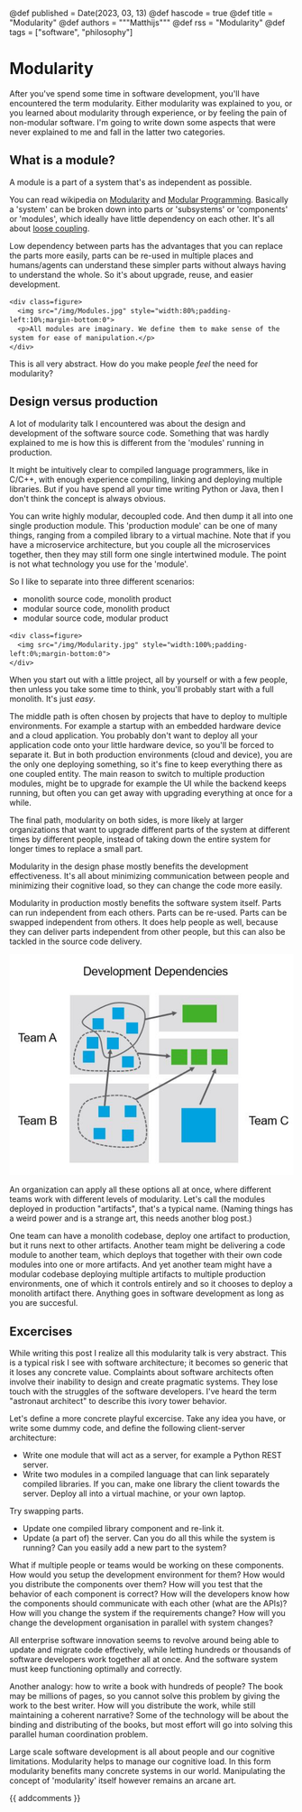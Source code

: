 @def published = Date(2023, 03, 13)
@def hascode = true
@def title = "Modularity"
@def authors = """Matthijs"""
@def rss = "Modularity"
@def tags = ["software", "philosophy"]

# Modularity

After you've spend some time in software development, you'll have encountered the term modularity. Either modularity was explained to you, or you learned about modularity through experience, or by feeling the pain of non-modular software. I'm going to write down some aspects that were never explained to me and fall in the latter two categories.

## What is a module?

A module is a part of a system that's as independent as possible.

You can read wikipedia on [Modularity](https://en.wikipedia.org/wiki/Modularity) and [Modular Programming](https://en.wikipedia.org/wiki/Modular_programming). Basically a 'system' can be broken down into parts or 'subsystems' or 'components' or 'modules', which ideally have little dependency on each other. It's all about [loose coupling](https://en.wikipedia.org/wiki/Loose_coupling).

Low dependency between parts has the advantages that you can replace the parts more easily, parts can be re-used in multiple places and humans/agents can understand these simpler parts without always having to understand the whole. So it's about upgrade, reuse, and easier development.

~~~
<div class=figure>
  <img src="/img/Modules.jpg" style="width:80%;padding-left:10%;margin-bottom:0">
  <p>All modules are imaginary. We define them to make sense of the system for ease of manipulation.</p>
</div>
~~~

This is all very abstract. How do you make people _feel_ the need for modularity?

## Design versus production

A lot of modularity talk I encountered was about the design and development of the software source code. Something that was hardly explained to me is how this is different from the 'modules' running in production.

It might be intuitively clear to compiled language programmers, like in C/C++, with enough experience compiling, linking and deploying multiple libraries. But if you have spend all your time writing Python or Java, then I don't think the concept is always obvious.

You can write highly modular, decoupled code. And then dump it all into one single production module. This 'production module' can be one of many things, ranging from a compiled library to a virtual machine. Note that if you have a microservice architecture, but you couple all the microservices together, then they may still form one single intertwined module. The point is not what technology you use for the 'module'.

So I like to separate into three different scenarios:
* monolith source code, monolith product
* modular source code, monolith product
* modular source code, modular product

~~~
<div class=figure>
  <img src="/img/Modularity.jpg" style="width:100%;padding-left:0%;margin-bottom:0">
</div>
~~~

When you start out with a little project, all by yourself or with a few people, then unless you take some time to think, you'll probably start with a full monolith. It's just _easy_.

The middle path is often chosen by projects that have to deploy to multiple environments. For example a startup with an embedded hardware device and a cloud application. You probably don't want to deploy all your application code onto your little hardware device, so you'll be forced to separate it. But in both production environments (cloud and device), you are the only one deploying something, so it's fine to keep everything there as one coupled entity. The main reason to switch to multiple production modules, might be to upgrade for example the UI while the backend keeps running, but often you can get away with upgrading everything at once for a while.

The final path, modularity on both sides, is more likely at larger organizations that want to upgrade different parts of the system at different times by different people, instead of taking down the entire system for longer times to replace a small part.

Modularity in the design phase mostly benefits the development effectiveness. It's all about minimizing communication between people and minimizing their cognitive load, so they can change the code more easily.

Modularity in production mostly benefits the software system itself. Parts can run independent from each others. Parts can be re-used. Parts can be swapped independent from others. It does help people as well, because they can deliver parts independent from other people, but this can also be tackled in the source code delivery.

![team development](/img/ModularityTeams.jpg)

An organization can apply all these options all at once, where different teams work with different levels of modularity. Let's call the modules deployed in production "artifacts", that's a typical name. (Naming things has a weird power and is a strange art, this needs another blog post.)

One team can have a monolith codebase, deploy one artifact to production, but it runs next to other artifacts. Another team might be delivering a code module to another team, which deploys that together with their own code modules into one or more artifacts. And yet another team might have a modular codebase deploying multiple artifacts to multiple production environments, one of which it controls entirely and so it chooses to deploy a monolith artifact there. Anything goes in software development as long as you are succesful.

## Excercises

While writing this post I realize all this modularity talk is very abstract. This is a typical risk I see with software architecture; it becomes so generic that it loses any concrete value. Complaints about software architects often involve their inability to design and create pragmatic systems. They lose touch with the struggles of the software developers. I've heard the term "astronaut architect" to describe this ivory tower behavior.

Let's define a more concrete playful excercise. Take any idea you have, or write some dummy code, and define the following client-server architecture:
* Write one module that will act as a server, for example a Python REST server.
* Write two modules in a compiled language that can link separately compiled libraries. If you can, make one library the client towards the server.
Deploy all into a virtual machine, or your own laptop.

Try swapping parts.
* Update one compiled library component and re-link it.
* Update (a part of) the server.
Can you do all this while the system is running? Can you easily add a new part to the system?

What if multiple people or teams would be working on these components. How would you setup the development environment for them? How would you distribute the components over them? How will you test that the behavior of each component is correct? How will the developers know how the components should communicate with each other (what are the APIs)? How will you change the system if the requirements change? How will you change the development organisation in parallel with system changes?

All enterprise software innovation seems to revolve around being able to update and migrate code effectively, while letting hundreds or thousands of software developers work together all at once. And the software system must keep functioning optimally and correctly.

Another analogy: how to write a book with hundreds of people? The book may be millions of pages, so you cannot solve this problem by giving the work to the best writer. How will you distribute the work, while still maintaining a coherent narrative? Some of the technology will be about the binding and distributing of the books, but most effort will go into solving this parallel human coordination problem.

Large scale software development is all about people and our cognitive limitations. Modularity helps to manage our cognitive load. In this form modularity benefits many concrete systems in our world. Manipulating the concept of 'modularity' itself however remains an arcane art.

{{ addcomments }}